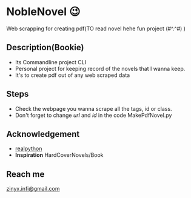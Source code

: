 # NobleNovel :wink:
Web scrapping for creating pdf(TO read novel hehe fun project (#^.^#) ) 

## Description(Bookie)
- Its Commandline project CLI
- Personal project for keeping record of the novels that I wanna keep.
- It's to create pdf out of any web scraped data 

## Steps
- Check the webpage you wanna scrape all the tags, id or class.
- Don't forget to change *url* and *id* in the code MakePdfNovel.py

## Acknowledgement
* [realpython](https://realpython.com)
* **Inspiration** HardCoverNovels/Book 

## Reach me 
zinyx.infi@gmail.com
